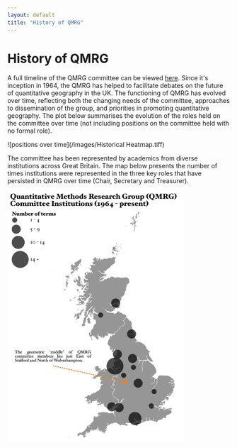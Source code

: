 ```yaml
---
layout: default
title: "History of QMRG"
---
```


# History of QMRG

A full timeline of the QMRG committee can be viewed [here](https://github.com/qmrg/qmrg.github.io/blob/master/files/QMRG_History.xlsx). Since it's inception in 1964, the QMRG has helped to facilitate debates on the future of quantitative geography in the UK. The functioning of QMRG has evolved over time, reflecting both the changing needs of the committee, approaches to dissemination of the group, and priorities in promoting quantitative geography. The plot below summarises the evolution of the roles held on the committee over time (not including positions on the committee held with no formal role).

![positions over time](/images/Historical Heatmap.tiff)

The committee has been represented by academics from diverse institutions across Great Britain. The map below presents the number of times institutions were represented in the three key roles that have persisted in QMRG over time (Chair, Secretary and Treasurer). 

<img src="/images/Institutional Geographies.jpeg" alt="drawing" width="400"/>

